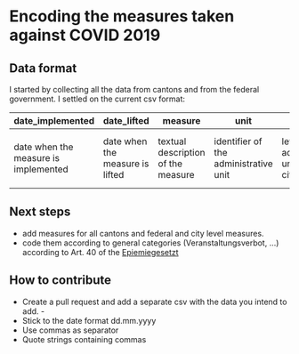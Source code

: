 # Encoding the measures taken against COVID 2019

## Data format
I started by collecting all the data from cantons and from the federal government. I settled on the current csv format:


| date_implemented | date_lifted | measure | unit | level | source |
| -----------------|-------------|----------|------|-------- | ---- |
| date when the measure is implemented | date when the measure is lifted | textual description of the measure | identifier of the administrative unit | level of the administrative unit (canton, city, federal) | url of the source of this measure |


## Next steps
- add measures for all cantons and federal and city level measures.
- code them according to general categories (Veranstaltungsverbot, ...) according to Art. 40 of the [Epiemiegesetzt](https://www.admin.ch/opc/de/classified-compilation/20071012/index.html#a40)

## How to contribute
- Create a pull request and add a separate csv with the data you intend to add. -
- Stick to the date format dd.mm.yyyy
- Use commas as separator 
- Quote strings containing commas
